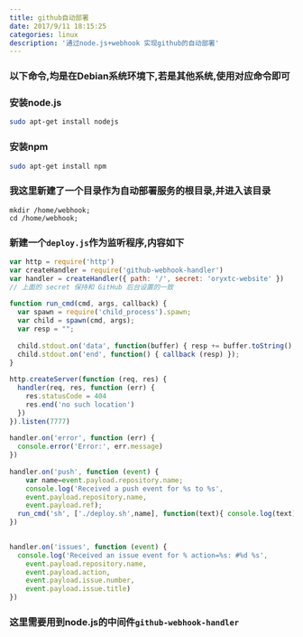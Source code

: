 ```yaml
---
title: github自动部署
date: 2017/9/11 18:15:25
categories: linux
description: '通过node.js+webhook 实现github的自动部署'
---
```


### 以下命令,均是在Debian系统环境下,若是其他系统,使用对应命令即可

### 安装node.js
```bash
sudo apt-get install nodejs
```

### 安装npm
```bash
sudo apt-get install npm
```

### 我这里新建了一个目录作为自动部署服务的根目录,并进入该目录
```
mkdir /home/webhook;
cd /home/webhook;
```

### 新建一个`deploy.js`作为监听程序,内容如下
```js
var http = require('http')
var createHandler = require('github-webhook-handler')
var handler = createHandler({ path: '/', secret: 'oryxtc-website' }) 
// 上面的 secret 保持和 GitHub 后台设置的一致
 
function run_cmd(cmd, args, callback) {
  var spawn = require('child_process').spawn;
  var child = spawn(cmd, args);
  var resp = "";
 
  child.stdout.on('data', function(buffer) { resp += buffer.toString(); });
  child.stdout.on('end', function() { callback (resp) });
}
 
http.createServer(function (req, res) {
  handler(req, res, function (err) {
    res.statusCode = 404
    res.end('no such location')
  })
}).listen(7777)
 
handler.on('error', function (err) {
  console.error('Error:', err.message)
})
 
handler.on('push', function (event) {
	var name=event.payload.repository.name;
	console.log('Received a push event for %s to %s',
    event.payload.repository.name,
    event.payload.ref);
  run_cmd('sh', ['./deploy.sh',name], function(text){ console.log(text) });
})
 

handler.on('issues', function (event) {
  console.log('Received an issue event for % action=%s: #%d %s',
    event.payload.repository.name,
    event.payload.action,
    event.payload.issue.number,
    event.payload.issue.title)
})
```

### 这里需要用到node.js的中间件`github-webhook-handler`
```bash

